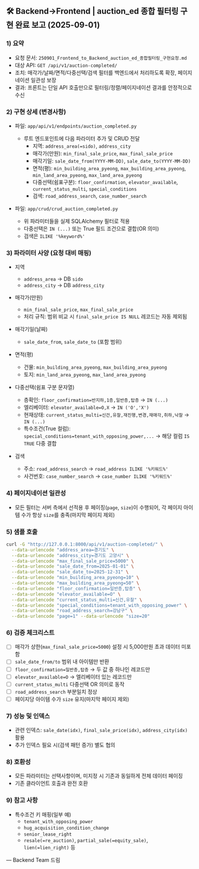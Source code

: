 ## 🛠️ Backend→Frontend | auction_ed 종합 필터링 구현 완료 보고 (2025-09-01)

### 1) 요약

- 요청 문서: `250901_Frontend_to_Backend_auction_ed_종합필터링_구현요청.md`
- 대상 API: `GET /api/v1/auction-completed/`
- 조치: 매각가/날짜/면적/다중선택/검색 필터를 백엔드에서 처리하도록 확장, 페이지네이션 일관성 보장
- 결과: 프론트는 단일 API 호출만으로 필터링/정렬/페이지네이션 결과를 안정적으로 수신

### 2) 구현 상세 (변경사항)

- 파일: `app/api/v1/endpoints/auction_completed.py`

  - 루트 엔드포인트에 다음 파라미터 추가 및 CRUD 전달
    - 지역: `address_area(=sido)`, `address_city`
    - 매각가(만원): `min_final_sale_price`, `max_final_sale_price`
    - 매각기일: `sale_date_from(YYYY-MM-DD)`, `sale_date_to(YYYY-MM-DD)`
    - 면적(평): `min_building_area_pyeong`, `max_building_area_pyeong`, `min_land_area_pyeong`, `max_land_area_pyeong`
    - 다중선택(쉼표구분): `floor_confirmation`, `elevator_available`, `current_status_multi`, `special_conditions`
    - 검색: `road_address_search`, `case_number_search`

- 파일: `app/crud/crud_auction_completed.py`
  - 위 파라미터들을 실제 SQLAlchemy 필터로 적용
  - 다중선택은 `IN (...)` 또는 True 필드 조건으로 결합(OR 의미)
  - 검색은 `ILIKE '%keyword%'`

### 3) 파라미터 사양 (요청 대비 매핑)

- 지역

  - `address_area` → DB `sido`
  - `address_city` → DB `address_city`

- 매각가(만원)

  - `min_final_sale_price`, `max_final_sale_price`
  - 처리 규칙: 범위 비교 시 `final_sale_price IS NULL` 레코드는 자동 제외됨

- 매각기일(날짜)

  - `sale_date_from`, `sale_date_to` (포함 범위)

- 면적(평)

  - 건물: `min_building_area_pyeong`, `max_building_area_pyeong`
  - 토지: `min_land_area_pyeong`, `max_land_area_pyeong`

- 다중선택(쉼표 구분 문자열)

  - 층확인: `floor_confirmation=반지하,1층,일반층,탑층` → `IN (...)`
  - 엘리베이터: `elevator_available=O,X` → `IN ('O','X')`
  - 현재상태: `current_status_multi=신건,유찰,재진행,변경,재매각,취하,낙찰` → `IN (...)`
  - 특수조건(True 컬럼): `special_conditions=tenant_with_opposing_power,...` → 해당 컬럼 `IS TRUE` 다중 결합

- 검색
  - 주소: `road_address_search` → `road_address ILIKE '%키워드%'`
  - 사건번호: `case_number_search` → `case_number ILIKE '%키워드%'`

### 4) 페이지네이션 일관성

- 모든 필터는 서버 측에서 선적용 후 페이징(`page`, `size`)이 수행되어, 각 페이지 아이템 수가 항상 `size`를 충족(마지막 페이지 제외)

### 5) 샘플 호출

```bash
curl -G "http://127.0.0.1:8000/api/v1/auction-completed/" \
  --data-urlencode "address_area=경기도" \
  --data-urlencode "address_city=경기도 고양시" \
  --data-urlencode "max_final_sale_price=5000" \
  --data-urlencode "sale_date_from=2025-01-01" \
  --data-urlencode "sale_date_to=2025-12-31" \
  --data-urlencode "min_building_area_pyeong=10" \
  --data-urlencode "max_building_area_pyeong=50" \
  --data-urlencode "floor_confirmation=일반층,탑층" \
  --data-urlencode "elevator_available=O" \
  --data-urlencode "current_status_multi=신건,유찰" \
  --data-urlencode "special_conditions=tenant_with_opposing_power" \
  --data-urlencode "road_address_search=강남구" \
  --data-urlencode "page=1" --data-urlencode "size=20"
```

### 6) 검증 체크리스트

- [ ] 매각가 상한(`max_final_sale_price=5000`) 설정 시 5,000만원 초과 데이터 미포함
- [ ] `sale_date_from/to` 범위 내 아이템만 반환
- [ ] `floor_confirmation=일반층,탑층` → 두 값 중 하나인 레코드만
- [ ] `elevator_available=O` → 엘리베이터 있는 레코드만
- [ ] `current_status_multi` 다중선택 OR 의미로 동작
- [ ] `road_address_search` 부분일치 정상
- [ ] 페이지당 아이템 수가 `size` 유지(마지막 페이지 제외)

### 7) 성능 및 인덱스

- 관련 인덱스: `sale_date(idx)`, `final_sale_price(idx)`, `address_city(idx)` 활용
- 추가 인덱스 필요 시(검색 패턴 증가) 별도 협의

### 8) 호환성

- 모든 파라미터는 선택사항이며, 미지정 시 기존과 동일하게 전체 데이터 페이징
- 기존 클라이언트 호출과 완전 호환

### 9) 참고 사항

- 특수조건 키 매핑(일부 예)
  - `tenant_with_opposing_power`
  - `hug_acquisition_condition_change`
  - `senior_lease_right`
  - `resale(=re_auction)`, `partial_sale(=equity_sale)`, `lien(=lien_right)` 등

—
Backend Team 드림
